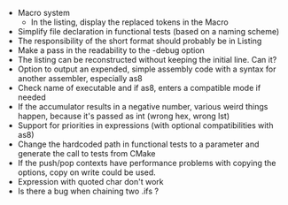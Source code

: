 - Macro system
  - In the listing, display the replaced tokens in the Macro
- Simplify file declaration in functional tests (based on a naming scheme)
- The responsibility of the short format should probably be in Listing
- Make a pass in the readability to the -debug option
- The listing can be reconstructed without keeping the initial line. Can it?
- Option to output an expended, simple assembly code with a syntax for another assembler, especially as8
- Check name of executable and if as8, enters a compatible mode if needed
- If the accumulator results in a negative number, various weird things happen, because it's passed as int (wrong hex, wrong lst)
- Support for priorities in expressions (with optional compatibilities with as8)
- Change the hardcoded path in functional tests to a parameter and generate the call to tests from CMake
- If the push/pop contexts have performance problems with copying the options, copy on write could be used.
- Expression with quoted char don't work
- Is there a bug when chaining two .ifs ?